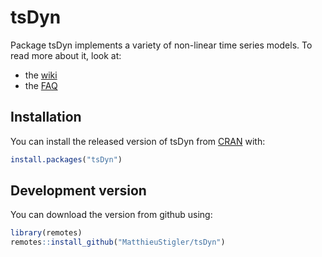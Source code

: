 
<!-- README.md is generated from README.Rmd. Please edit that file -->

# tsDyn

Package tsDyn implements a variety of non-linear time series models. To
read more about it, look at:

-   the [wiki](https://github.com/MatthieuStigler/tsDyn/wiki)
-   the [FAQ](https://github.com/MatthieuStigler/tsDyn/wiki/FAQ)

## Installation

You can install the released version of tsDyn from
[CRAN](https://CRAN.R-project.org) with:

``` r
install.packages("tsDyn")
```

## Development version

You can download the version from github using:

``` r
library(remotes)
remotes::install_github("MatthieuStigler/tsDyn")
```
